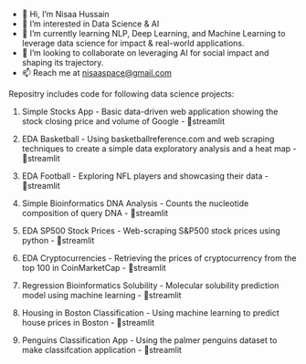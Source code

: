- 👋 Hi, I’m Nisaa Hussain
- 👀 I’m interested in Data Science & AI
- 🌱 I’m currently learning NLP, Deep Learning, and Machine Learning to leverage data science for impact & real-world applications.
- 💞️ I’m looking to collaborate on leveraging AI for social impact and shaping its trajectory.
- 📫 Reach me at nisaaspace@gmail.com

Repositry includes code for following data science projects:

1. Simple Stocks App - Basic data-driven web application showing the stock closing price and volume of Google - 🔗streamlit

2. EDA Basketball - Using basketballreference.com and web scraping techniques to create a simple data exploratory analysis and a heat map - 🔗streamlit

3. EDA Football - Exploring NFL players and showcasing their data - 🔗streamlit

4. Simple Bioinformatics DNA Analysis - Counts the nucleotide composition of query DNA - 🔗streamlit

5. EDA SP500 Stock Prices - Web-scraping S&P500 stock prices using python - 🔗streamlit

6. EDA Cryptocurrencies - Retrieving the prices of cryptocurrency from the top 100 in CoinMarketCap - 🔗streamlit

7. Regression Bioinformatics Solubility - Molecular solubility prediction model using machine learning - 🔗streamlit

8. Housing in Boston Classification - Using machine learning to predict house prices in Boston - 🔗streamlit

9. Penguins Classification App - Using the palmer penguins dataset to make classifcation application - 🔗streamlit




